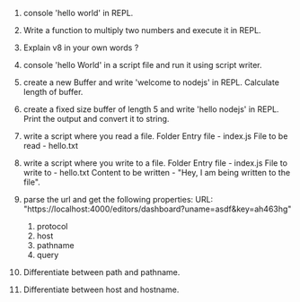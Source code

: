 1. console 'hello world' in REPL.
2. Write a function to multiply two numbers and execute it in REPL.
3. Explain v8 in your own words ?
4. console 'hello World' in a script file and run it using script writer.
5. create a new Buffer and write 'welcome to nodejs' in REPL. Calculate length of buffer.
6. create a fixed size buffer of length 5 and write 'hello nodejs' in REPL. Print the output and convert it to string.
7. write a script where you read a file.
   Folder
   Entry file - index.js
   File to be read - hello.txt
8. write a script where you write to a file.
   Folder
   Entry file - index.js
   File to write to - hello.txt
   Content to be written - "Hey, I am being written to the file".
9. parse the url and get the following properties:
   URL: "https://localhost:4000/editors/dashboard?uname=asdf&key=ah463hg"

   1. protocol
   2. host
   3. pathname
   4. query

10. Differentiate between path and pathname.
11. Differentiate between host and hostname.
